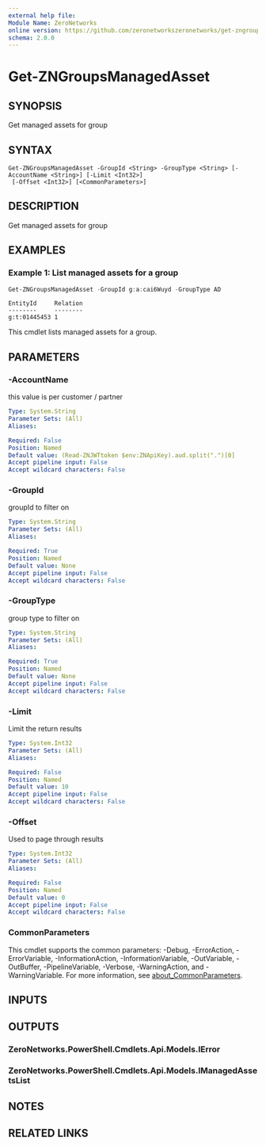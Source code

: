 ```yaml
---
external help file:
Module Name: ZeroNetworks
online version: https://github.com/zeronetworkszeronetworks/get-zngroupsmanagedasset
schema: 2.0.0
---
```


# Get-ZNGroupsManagedAsset

## SYNOPSIS
Get managed assets for group

## SYNTAX

```
Get-ZNGroupsManagedAsset -GroupId <String> -GroupType <String> [-AccountName <String>] [-Limit <Int32>]
 [-Offset <Int32>] [<CommonParameters>]
```

## DESCRIPTION
Get managed assets for group

## EXAMPLES

### Example 1: List managed assets for a group
```powershell
Get-ZNGroupsManagedAsset -GroupId g:a:cai6Wuyd -GroupType AD
```

```output
EntityId     Relation
--------     --------
g:t:01445453 1
```

This cmdlet lists managed assets for a group.

## PARAMETERS

### -AccountName
this value is per customer / partner

```yaml
Type: System.String
Parameter Sets: (All)
Aliases:

Required: False
Position: Named
Default value: (Read-ZNJWTtoken $env:ZNApiKey).aud.split(".")[0]
Accept pipeline input: False
Accept wildcard characters: False
```

### -GroupId
groupId to filter on

```yaml
Type: System.String
Parameter Sets: (All)
Aliases:

Required: True
Position: Named
Default value: None
Accept pipeline input: False
Accept wildcard characters: False
```

### -GroupType
group type to filter on

```yaml
Type: System.String
Parameter Sets: (All)
Aliases:

Required: True
Position: Named
Default value: None
Accept pipeline input: False
Accept wildcard characters: False
```

### -Limit
Limit the return results

```yaml
Type: System.Int32
Parameter Sets: (All)
Aliases:

Required: False
Position: Named
Default value: 10
Accept pipeline input: False
Accept wildcard characters: False
```

### -Offset
Used to page through results

```yaml
Type: System.Int32
Parameter Sets: (All)
Aliases:

Required: False
Position: Named
Default value: 0
Accept pipeline input: False
Accept wildcard characters: False
```

### CommonParameters
This cmdlet supports the common parameters: -Debug, -ErrorAction, -ErrorVariable, -InformationAction, -InformationVariable, -OutVariable, -OutBuffer, -PipelineVariable, -Verbose, -WarningAction, and -WarningVariable. For more information, see [about_CommonParameters](http://go.microsoft.com/fwlink/?LinkID=113216).

## INPUTS

## OUTPUTS

### ZeroNetworks.PowerShell.Cmdlets.Api.Models.IError

### ZeroNetworks.PowerShell.Cmdlets.Api.Models.IManagedAssetsList

## NOTES

## RELATED LINKS

